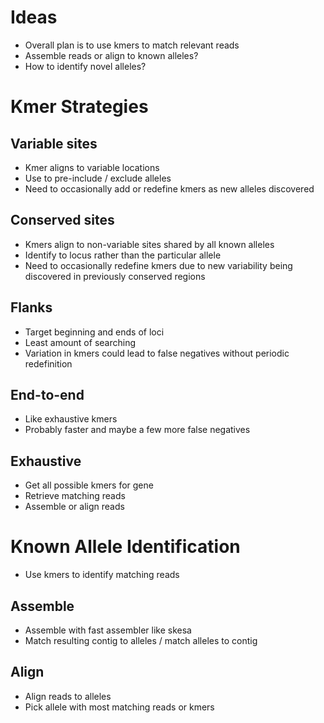 Ideas
=====

- Overall plan is to use kmers to match relevant reads
- Assemble reads or align to known alleles?
- How to identify novel alleles?

Kmer Strategies
===============


Variable sites
---------------------------

- Kmer aligns to variable locations
- Use to pre-include / exclude alleles
- Need to occasionally add or redefine kmers as new alleles discovered

Conserved sites
----------------------------

- Kmers align to non-variable sites shared by all known alleles
- Identify to locus rather than the particular allele
- Need to occasionally redefine kmers due to new variability being discovered in
  previously conserved regions

Flanks
-------------------

- Target beginning and ends of loci
- Least amount of searching
- Variation in kmers could lead to false negatives without periodic redefinition

End-to-end 
----------------

- Like exhaustive kmers
- Probably faster and maybe a few more false negatives

Exhaustive
----------------

- Get all possible kmers for gene
- Retrieve matching reads
- Assemble or align reads

Known Allele Identification
===========================

- Use kmers to identify matching reads

Assemble
--------

- Assemble with fast assembler like skesa
- Match resulting contig to alleles / match alleles to contig

Align
-----

- Align reads to alleles
- Pick allele with most matching reads or kmers


